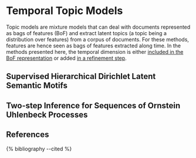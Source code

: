 # Temporal Topic Models

Topic models are mixture models that can deal with documents represented as
bags of features (BoF) and extract latent topics (a topic being a distribution
over features) from a corpus of documents.
For these methods, features are hence seen as bags of features extracted along
time.
In the methods presented here, the temporal dimension is either
[included in the BoF representation](#Supervised-Hierarchical-Dirichlet-Latent-Semantic-Motifs)
or added
[in a refinement step](#Two-step-Inference-for-Sequences-of-Ornstein-Uhlenbeck-Processes).

## Supervised Hierarchical Dirichlet Latent Semantic Motifs

## Two-step Inference for Sequences of Ornstein Uhlenbeck Processes


## References

{% bibliography --cited %}
